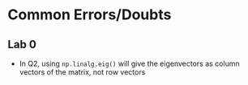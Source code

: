 # Common Errors/Doubts

## Lab 0

- In Q2, using ```np.linalg.eig()``` will give the eigenvectors as column vectors of the matrix, not row vectors
